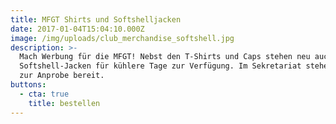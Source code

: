```yaml
---
title: MFGT Shirts und Softshelljacken
date: 2017-01-04T15:04:10.000Z
image: /img/uploads/club_merchandise_softshell.jpg
description: >-
  Mach Werbung für die MFGT! Nebst den T-Shirts und Caps stehen neu auch
  Softshell-Jacken für kühlere Tage zur Verfügung. Im Sekretariat stehen Muster
  zur Anprobe bereit.
buttons:
  - cta: true
    title: bestellen
---
```


